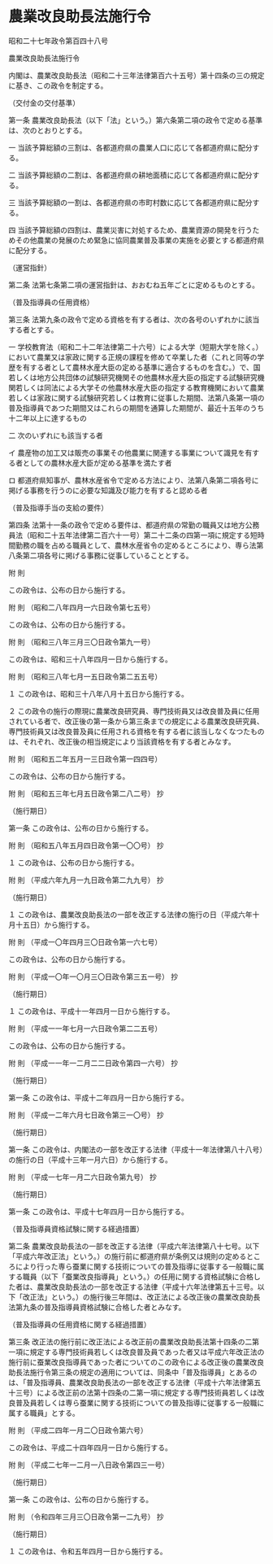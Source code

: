 # 農業改良助長法施行令

昭和二十七年政令第百四十八号

農業改良助長法施行令

内閣は、農業改良助長法（昭和二十三年法律第百六十五号）第十四条の三の規定に基き、この政令を制定する。

（交付金の交付基準）

第一条 農業改良助長法（以下「法」という。）第六条第二項の政令で定める基準は、次のとおりとする。

一 当該予算総額の三割は、各都道府県の農業人口に応じて各都道府県に配分する。

二 当該予算総額の二割は、各都道府県の耕地面積に応じて各都道府県に配分する。

三 当該予算総額の一割は、各都道府県の市町村数に応じて各都道府県に配分する。

四 当該予算総額の四割は、農業災害に対処するため、農業資源の開発を行うためその他農業の発展のため緊急に協同農業普及事業の実施を必要とする都道府県に配分する。

（運営指針）

第二条 法第七条第二項の運営指針は、おおむね五年ごとに定めるものとする。

（普及指導員の任用資格）

第三条 法第九条の政令で定める資格を有する者は、次の各号のいずれかに該当する者とする。

一 学校教育法（昭和二十二年法律第二十六号）による大学（短期大学を除く。）において農業又は家政に関する正規の課程を修めて卒業した者（これと同等の学歴を有する者として農林水産大臣の定める基準に適合するものを含む。）で、国若しくは地方公共団体の試験研究機関その他農林水産大臣の指定する試験研究機関若しくは同法による大学その他農林水産大臣の指定する教育機関において農業若しくは家政に関する試験研究若しくは教育に従事した期間、法第八条第一項の普及指導員であつた期間又はこれらの期間を通算した期間が、最近十五年のうち十二年以上に達するもの

二 次のいずれにも該当する者

イ 農産物の加工又は販売の事業その他農業に関連する事業について識見を有する者としての農林水産大臣が定める基準を満たす者

ロ 都道府県知事が、農林水産省令で定める方法により、法第八条第二項各号に掲げる事務を行うのに必要な知識及び能力を有すると認める者

（普及指導手当の支給の要件）

第四条 法第十一条の政令で定める要件は、都道府県の常勤の職員又は地方公務員法（昭和二十五年法律第二百六十一号）第二十二条の四第一項に規定する短時間勤務の職を占める職員として、農林水産省令の定めるところにより、専ら法第八条第二項各号に掲げる事務に従事していることとする。

附 則

この政令は、公布の日から施行する。

附 則 （昭和二八年四月一六日政令第七五号）

この政令は、公布の日から施行する。

附 則 （昭和三八年三月三〇日政令第九一号）

この政令は、昭和三十八年四月一日から施行する。

附 則 （昭和三八年七月一五日政令第二五五号）

１ この政令は、昭和三十八年八月十五日から施行する。

２ この政令の施行の際現に農業改良研究員、専門技術員又は改良普及員に任用されている者で、改正後の第一条から第三条までの規定による農業改良研究員、専門技術員又は改良普及員に任用される資格を有する者に該当しなくなつたものは、それぞれ、改正後の相当規定により当該資格を有する者とみなす。

附 則 （昭和五二年五月一三日政令第一四四号）

この政令は、公布の日から施行する。

附 則 （昭和五三年七月五日政令第二八二号） 抄

（施行期日）

第一条 この政令は、公布の日から施行する。

附 則 （昭和五八年五月四日政令第一〇〇号） 抄

１ この政令は、公布の日から施行する。

附 則 （平成六年九月一九日政令第二九九号） 抄

（施行期日）

１ この政令は、農業改良助長法の一部を改正する法律の施行の日（平成六年十月十五日）から施行する。

附 則 （平成一〇年四月三〇日政令第一六七号）

この政令は、公布の日から施行する。

附 則 （平成一〇年一〇月三〇日政令第三五一号） 抄

（施行期日）

１ この政令は、平成十一年四月一日から施行する。

附 則 （平成一一年七月一六日政令第二二五号）

この政令は、公布の日から施行する。

附 則 （平成一一年一二月二二日政令第四一六号） 抄

（施行期日）

第一条 この政令は、平成十二年四月一日から施行する。

附 則 （平成一二年六月七日政令第三一〇号） 抄

（施行期日）

第一条 この政令は、内閣法の一部を改正する法律（平成十一年法律第八十八号）の施行の日（平成十三年一月六日）から施行する。

附 則 （平成一七年一月二六日政令第九号） 抄

（施行期日）

第一条 この政令は、平成十七年四月一日から施行する。

（普及指導員資格試験に関する経過措置）

第二条 農業改良助長法の一部を改正する法律（平成六年法律第八十七号。以下「平成六年改正法」という。）の施行前に都道府県が条例又は規則の定めるところにより行った専ら蚕業に関する技術についての普及指導に従事する一般職に属する職員（以下「蚕業改良指導員」という。）の任用に関する資格試験に合格した者は、農業改良助長法の一部を改正する法律（平成十六年法律第五十三号。以下「改正法」という。）の施行後三年間は、改正法による改正後の農業改良助長法第九条の普及指導員資格試験に合格した者とみなす。

（普及指導員の任用資格に関する経過措置）

第三条 改正法の施行前に改正法による改正前の農業改良助長法第十四条の二第一項に規定する専門技術員若しくは改良普及員であった者又は平成六年改正法の施行前に蚕業改良指導員であった者についてのこの政令による改正後の農業改良助長法施行令第三条の規定の適用については、同条中「普及指導員」とあるのは、「普及指導員、農業改良助長法の一部を改正する法律（平成十六年法律第五十三号）による改正前の法第十四条の二第一項に規定する専門技術員若しくは改良普及員若しくは専ら蚕業に関する技術についての普及指導に従事する一般職に属する職員」とする。

附 則 （平成二四年一月二〇日政令第六号）

この政令は、平成二十四年四月一日から施行する。

附 則 （平成二七年一二月一八日政令第四三一号）

（施行期日）

第一条 この政令は、公布の日から施行する。

附 則 （令和四年三月三〇日政令第一二九号） 抄

（施行期日）

１ この政令は、令和五年四月一日から施行する。
